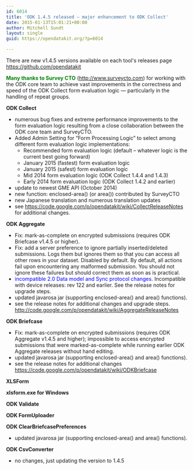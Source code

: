 ```yaml
---
id: 6014
title: 'ODK 1.4.5 released – major enhancement to ODK Collect'
date: 2015-01-13T15:01:21+00:00
author: Mitchell Sundt
layout: single
guid: https://opendatakit.org/?p=6014

---
```

There are new v1.4.5 versions available on each tool's releases page <a title="Downloads Page" href="https://github.com/opendatakit" target="_blank">https://github.com/opendatakit</a>

**<span style="color: #008000;">Many thanks to Survey CTO</span>** (<a title="SurveyCTO" href="http://www.surveycto.com" target="_blank">http://www.surveycto.com</a>) for working with the ODK core team to achieve vast improvements in the correctness and speed of the ODK Collect form evaluation logic — particularly in the handling of repeat groups.

**ODK Collect**

  * numerous bug fixes and extreme performance improvements to the form evaluation logic resulting from a close collaboration between the ODK core team and SurveyCTO.
  * Added Admin Setting for “Form Processing Logic” to select among different form evaluation logic implementations: 
      * Recommended form evaluation logic (default – whatever logic is the current best going forward)
      * January 2015 (fastest) form evaluation logic
      * January 2015 (safest) form evaluation logic
      * Mid 2014 form evaluation logic (ODK Collect 1.4.4 and 1.4.3)
      * Early 2014 form evaluation logic (ODK Collect 1.4.2 and earlier)
  * update to newest GME API (October 2014)
  * new function: enclosed-area() (or area()) contributed by SurveyCTO
  * new Japanese translation and numerous translation updates
  * see <a href="https://code.google.com/p/opendatakit/wiki/CollectReleaseNotes" target="_blank">https://code.google.com/p/opendatakit/wiki/CollectReleaseNotes</a> for additional changes.

**ODK Aggregate**

  * Fix: mark-as-complete on encrypted submissions (requires ODK Briefcase v1.4.5 or higher).
  * Fix: add a server preference to ignore partially inserted/deleted submissions. Logs them but ignores them so that you can access all other rows in your dataset. Disabled by default. By default, all actions fail upon encountering any malformed submission. You should not ignore these failures but should correct them as soon as is practical.
  * <span style="color: #0000ff;">incompatible 2.0 Data model and Sync protocol changes.</span> Incompatible with device releases: rev 122 and earlier. See the release notes for upgrade steps.
  * updated javarosa jar (supporting enclosed-area() and area() functions).
  * see the release notes for additional changes and upgrade steps. <a href="http://code.google.com/p/opendatakit/wiki/AggregateReleaseNotes" target="_blank">http://code.google.com/p/opendatakit/wiki/AggregateReleaseNotes</a>

**ODK Briefcase**

  * Fix: mark-as-complete on encrypted submissions (requires ODK Aggregate v1.4.5 and higher); impossible to access encrypted submissions that were marked-as-complete while running earlier ODK Aggregate releases without hand editing.
  * updated javarosa jar (supporting enclosed-area() and area() functions).
  * see the release notes for additional changes <a href="https://code.google.com/p/opendatakit/wiki/ODKBriefcase" target="_blank">https://code.google.com/p/opendatakit/wiki/ODKBriefcase</a>

**XLSForm**
  
 **xlsform.exe for Windows**
  
 **ODK Validate**
  
 **ODK FormUploader**
  
 **ODK ClearBriefcasePreferences**

  * updated javarosa jar (supporting enclosed-area() and area() functions).

**ODK CsvConverter**

  * no changes, just updating the version to 1.4.5
